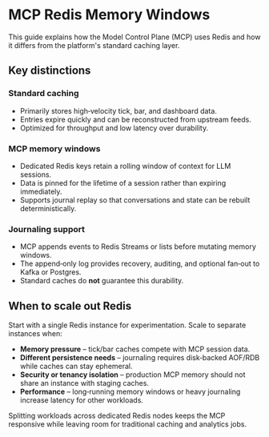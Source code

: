 # MCP Redis Memory Windows

This guide explains how the Model Control Plane (MCP) uses Redis and how it differs from the platform's standard caching layer.

## Key distinctions

### Standard caching
- Primarily stores high‑velocity tick, bar, and dashboard data.
- Entries expire quickly and can be reconstructed from upstream feeds.
- Optimized for throughput and low latency over durability.

### MCP memory windows
- Dedicated Redis keys retain a rolling window of context for LLM sessions.
- Data is pinned for the lifetime of a session rather than expiring immediately.
- Supports journal replay so that conversations and state can be rebuilt deterministically.

### Journaling support
- MCP appends events to Redis Streams or lists before mutating memory windows.
- The append‑only log provides recovery, auditing, and optional fan‑out to Kafka or Postgres.
- Standard caches do **not** guarantee this durability.

## When to scale out Redis
Start with a single Redis instance for experimentation. Scale to separate instances when:

- **Memory pressure** – tick/bar caches compete with MCP session data.
- **Different persistence needs** – journaling requires disk‑backed AOF/RDB while caches can stay ephemeral.
- **Security or tenancy isolation** – production MCP memory should not share an instance with staging caches.
- **Performance** – long‑running memory windows or heavy journaling increase latency for other workloads.

Splitting workloads across dedicated Redis nodes keeps the MCP responsive while leaving room for traditional caching and analytics jobs.
